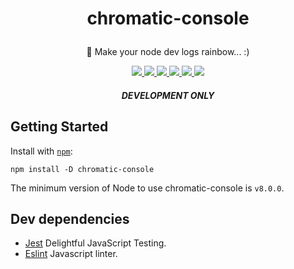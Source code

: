 <h1 align="center">
  <p>chromatic-console</p>
</h1>

<p align="center">🌈 Make your node dev logs rainbow... :)</p>

<p align="center">
  <a alt="Build Status" href="https://travis-ci.com/JuMastro/chromatic-console">
    <img src="https://img.shields.io/travis/JuMastro/chromatic-console.svg?longCache=true">
  </a>
  <a alt="Npm version" href="https://www.npmjs.com/package/chromatic-console?activeTab=versions">
    <img src="https://img.shields.io/npm/v/chromatic-console.svg?longCache=true&logo=npm">
  </a>
  <a alt="Node requierement version" href="https://github.com/JuMastro/chromatic-console/blob/master/package.json">
    <img src="https://img.shields.io/node/v/chromatic-console.svg?longCache=true">
  </a>
  <a alt="Dependencies" href="https://github.com/JuMastro/chromatic-console/blob/master/package.json">
    <img src="https://img.shields.io/david/JuMastro/chromatic-console.svg?longCache=true">
  </a>
  <a alt="Test Coverage" href="https://codeclimate.com/github/JuMastro/chromatic-console/test_coverage">
    <img src="https://api.codeclimate.com/v1/badges/37437a701dbb9584f5e4/test_coverage">
  </a>
  <a alt="Maintainability" href="https://codeclimate.com/github/JuMastro/chromatic-console/maintainability">
    <img src="https://api.codeclimate.com/v1/badges/37437a701dbb9584f5e4/maintainability">
  </a>
</p>

<h5 align="center"><p>DEVELOPMENT ONLY</p></h5>

## Getting Started

Install with [`npm`](https://www.npmjs.com/):
```
npm install -D chromatic-console
```
The minimum version of Node to use chromatic-console is `v8.0.0`.

## Dev dependencies

- [Jest](https://github.com/facebook/jest) Delightful JavaScript Testing.
- [Eslint](https://github.com/eslint/eslint) Javascript linter.
